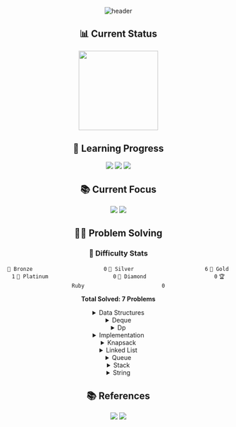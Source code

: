 <div align="center">

![header](https://capsule-render.vercel.app/api?type=transparent&color=39FF14&height=150&section=header&text=Algorithm%20Study&fontSize=70&animation=fadeIn&fontColor=39FF14&desc=Problem%20Solving%20Repository&descSize=25&descAlignY=75)

## 📊 Current Status
<p align="center">
  <a href="https://solved.ac/profile/anximusic7"><img height="180em" src="http://mazassumnida.wtf/api/v2/generate_badge?boj=anximusic7"/></a>
</p>

## 🎯 Learning Progress
<p align="center">
  <img src="https://img.shields.io/badge/Data_Structures-007396?style=for-the-badge&logo=java&logoColor=white"/>
  <img src="https://img.shields.io/badge/Algorithms-FF6B6B?style=for-the-badge&logo=TheAlgorithms&logoColor=white"/>
  <img src="https://img.shields.io/badge/Problem_Solving-00599C?style=for-the-badge&logo=c%2B%2B&logoColor=white"/>
</p>

## 📚 Current Focus
<p align="center">
  <a href="https://blog.encrypted.gg/936"><img src="https://img.shields.io/badge/Advanced_Stack-FF6B6B?style=flat-square&logo=TheAlgorithms&logoColor=white"/></a>
  <a href="https://blog.encrypted.gg/935"><img src="https://img.shields.io/badge/Binary_Search-00599C?style=flat-square&logo=TheAlgorithms&logoColor=white"/></a>
</p>

## 🏃‍♂️ Problem Solving

### 🏅 Difficulty Stats
<div align="center">

`🥉 Bronze                      ` `0`
`🥈 Silver                      ` `6`
`🥇 Gold                        ` `1`
`💎 Platinum                    ` `0`
`👑 Diamond                     ` `0`
`🏆 Ruby                        ` `0`

**Total Solved: 7 Problems**
</div>

<details>
<summary>Data Structures</summary>

<div align="center">
🥈 [스택 (BOJ 10828)](Solutions/Baekjoon/10828/10828.cpp)  
🥈 [큐 (BOJ 10845)](Solutions/Baekjoon/10845/10845.cpp)  
🥈 [덱 (BOJ 10866)](Solutions/Baekjoon/10866/10866.cpp)  
🥈 [에디터 (BOJ 1406)](Solutions/Baekjoon/1406/1406.cpp)  
🥈 [스택 수열 (BOJ 1874)](Solutions/Baekjoon/1874/1874.cpp)  
🥈 [균형잡힌 세상 (BOJ 4949)](Solutions/Baekjoon/4949/4949.cpp)  
</div>
</details>

<details>
<summary>Deque</summary>

<div align="center">
🥈 [덱 (BOJ 10866)](Solutions/Baekjoon/10866/10866.cpp)  

✅ [Deque Implementation Test](Solutions/DataStructures/_Tests/DequeTest/deque_test.cpp)  
</div>
</details>

<details>
<summary>Dp</summary>

<div align="center">
🥇 [평범한 배낭 (BOJ 12865)](Solutions/Baekjoon/12865/12865.cpp)  
</div>
</details>

<details>
<summary>Implementation</summary>

<div align="center">
🥈 [스택 (BOJ 10828)](Solutions/Baekjoon/10828/10828.cpp)  
🥈 [덱 (BOJ 10866)](Solutions/Baekjoon/10866/10866.cpp)  
</div>
</details>

<details>
<summary>Knapsack</summary>

<div align="center">
🥇 [평범한 배낭 (BOJ 12865)](Solutions/Baekjoon/12865/12865.cpp)  
</div>
</details>

<details>
<summary>Linked List</summary>

<div align="center">
🥈 [에디터 (BOJ 1406)](Solutions/Baekjoon/1406/1406.cpp)  

✅ [Linked List Implementation Test](Solutions/DataStructures/_Tests/LinkedListTest/linked_list_test.cpp)  
</div>
</details>

<details>
<summary>Queue</summary>

<div align="center">
🥈 [큐 (BOJ 10845)](Solutions/Baekjoon/10845/10845.cpp)  

✅ [Queue Implementation Test](Solutions/DataStructures/_Tests/QueueTest/queue_test.cpp)  
</div>
</details>

<details>
<summary>Stack</summary>

<div align="center">
🥈 [스택 (BOJ 10828)](Solutions/Baekjoon/10828/10828.cpp)  
🥈 [에디터 (BOJ 1406)](Solutions/Baekjoon/1406/1406.cpp)  
🥈 [스택 수열 (BOJ 1874)](Solutions/Baekjoon/1874/1874.cpp)  
🥈 [균형잡힌 세상 (BOJ 4949)](Solutions/Baekjoon/4949/4949.cpp)  

✅ [Stack Implementation Test](Solutions/DataStructures/_Tests/StackTest/stack_test.cpp)  
</div>
</details>

<details>
<summary>String</summary>

<div align="center">
🥈 [균형잡힌 세상 (BOJ 4949)](Solutions/Baekjoon/4949/4949.cpp)  
</div>
</details>

## 📚 References
<p align="center">
  <a href="https://blog.encrypted.gg/category/강좌/실전%20알고리즘"><img src="https://img.shields.io/badge/BaaaaaaaaaaarkingDog_Algorithm_Lecture-11B48A?style=flat-square&logo=Vimeo&logoColor=white"/></a>
  <a href="https://www.acmicpc.net/"><img src="https://img.shields.io/badge/Baekjoon_Online_Judge-0076C0?style=flat-square&logo=Baidu&logoColor=white"/></a>
</p>

</div>